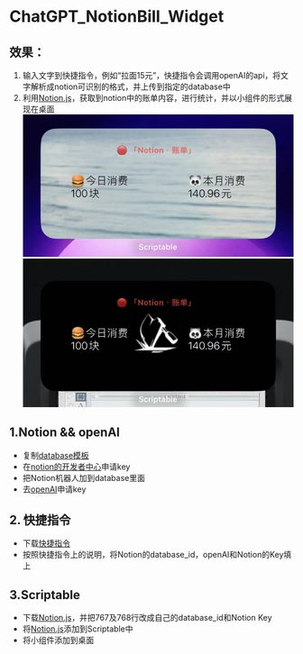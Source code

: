 # ChatGPT_NotionBill_Widget
## 效果：
  1. 输入文字到快捷指令，例如“拉面15元”，快捷指令会调用openAI的api，将文字解析成notion可识别的格式，并上传到指定的database中
  2. 利用[Notion.js](Notion记账.js)，获取到notion中的账单内容，进行统计，并以小组件的形式展现在桌面
![浅色模式下效果图](https://github.com/msk397/ChatGPT_NotionBill_Widget/blob/main/lightWidget.jpg "浅色模式效果")
![浅色模式下效果图](https://github.com/msk397/ChatGPT_NotionBill_Widget/blob/main/darkWidget.jpg "深色模式效果")
## 1.Notion && openAI
* 复制[database模板](https://msk397.notion.site/e7080a3f84e4475b92d75599c4a5abdb?v=485d7cecb2db4b25b70758d5cceca2d8)
* 在[notion的开发者中心](https://developers.notion.com/)申请key
* 把Notion机器人加到database里面
* 去[openAI](https://platform.openai.com/)申请key

## 2. 快捷指令
* 下载[快捷指令](https://www.icloud.com/shortcuts/521006ebdce3431d9539c4d5121c9c33)
* 按照快捷指令上的说明，将Notion的database_id，openAI和Notion的Key填上

## 3.Scriptable
* 下载[Notion.js](Notion记账.js)，并把767及768行改成自己的database_id和Notion Key
* 将[Notion.js](Notion记账.js)添加到Scriptable中
* 将小组件添加到桌面
